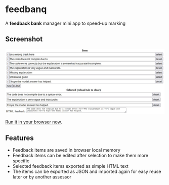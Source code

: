 # feedbanq

A **feedback bank** manager mini app to speed-up marking

## Screenshot

![screenshot](docs/feedbanq-screenshot.jpg)

[Run it in your browser now](https://michalkonecny.github.io/feedbanq/).

## Features

- Feedback items are saved in browser local memory
- Feedback items can be edited after selection to make them more specific
- Selected feedback items exported as simple HTML text
- The items can be exported as JSON and imported again for easy reuse later or by another assessor

